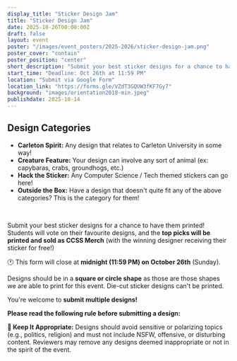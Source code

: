 ```yaml
---
display_title: "Sticker Design Jam"
title: "Sticker Design Jam"
date: 2025-10-26T00:00:00Z
draft: false
layout: event
poster: "/images/event_posters/2025-2026/sticker-design-jam.png"
poster_cover: "contain"
poster_position: "center"
short_description: "Submit your best sticker designs for a chance to have yours printed!"
start_time: "Deadline: Oct 26th at 11:59 PM"
location: "Submit via Google Form"
location_link: "https://forms.gle/VZdT3GQUW3fKF7Gy7"
background: "images/orientation2018-min.jpeg"
publishdate: 2025-10-14
---
```


## Design Categories
- **Carleton Spirit:** Any design that relates to Carleton University in some way!
- **Creature Feature:** Your design can involve any sort of animal (ex: capybaras, crabs, groundhogs, etc.)
- **Hack the Sticker:** Any Computer Science / Tech themed stickers can go here!
- **Outside the Box:** Have a design that doesn't quite fit any of the above categories? This is the category for them!

<br/>

Submit your best sticker designs for a chance to have them printed! Students will vote on their favourite designs, and the **top picks will be printed and sold as CCSS Merch** (with the winning designer receiving their sticker for free!) 

🕐 This form will close at **midnight (11:59 PM) on October 26th** (Sunday).

Designs should be in a **square or circle shape** as those are those shapes we are able to print for this event. Die-cut sticker designs can't be printed. 

You're welcome to **submit multiple designs!**

**Please read the following rule before submitting a design:**

**🚫 Keep It Appropriate:** Designs should avoid sensitive or polarizing topics (e.g., politics, religion) and must not include NSFW, offensive, or disturbing content. 
Reviewers may remove any designs deemed inappropriate or not in the spirit of the event.
